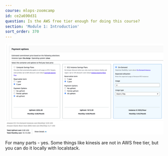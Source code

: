 ```yaml
---
course: mlops-zoomcamp
id: ce2a690d31
question: Is the AWS free tier enough for doing this course?
section: 'Module 1: Introduction'
sort_order: 370
---
```


![Image](images/mlops-zoomcamp/image_8d8009df.png)

For many parts - yes. Some things like kinesis are not in AWS free tier, but you can do it locally with localstack.

